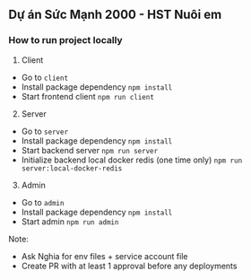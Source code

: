 ## Dự án Sức Mạnh 2000 - HST Nuôi em

### How to run project locally

1. Client

- Go to `client`
- Install package dependency `npm install`
- Start frontend client `npm run client`

2. Server

- Go to `server`
- Install package dependency `npm install`
- Start backend server `npm run server`
- Initialize backend local docker redis (one time only) `npm run server:local-docker-redis`

3. Admin

- Go to `admin`
- Install package dependency `npm install`
- Start admin `npm run admin`

Note:

- Ask Nghia for env files + service account file
- Create PR with at least 1 approval before any deployments

